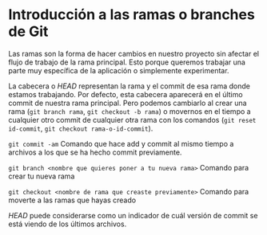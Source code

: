 # Introducción a las ramas o branches de Git

Las ramas son la forma de hacer cambios en nuestro proyecto sin afectar el flujo de trabajo de la rama principal. Esto porque queremos trabajar una parte muy específica de la aplicación o simplemente experimentar.

La cabecera o _HEAD_ representan la rama y el commit de esa rama donde estamos trabajando. Por defecto, esta cabecera aparecerá en el último commit de nuestra rama principal. Pero podemos cambiarlo al crear una rama (`git branch rama`, `git checkout -b rama`) o movernos en el tiempo a cualquier otro commit de cualquier otra rama con los comandos (`git reset id-commit`, `git checkout rama-o-id-commit`).

`git commit -am`
Comando que hace add y commit al mismo tiempo a archivos a los que se ha hecho commit previamente.

`git branch <nombre que quieres poner a tu nueva rama>`
Comando para crear tu nueva rama

`git checkout <nombre de rama que creaste previamente>`
Comando para moverte a las ramas que hayas creado

_HEAD_ puede considerarse como un indicador de cuál versión de commit se está viendo de los últimos archivos.